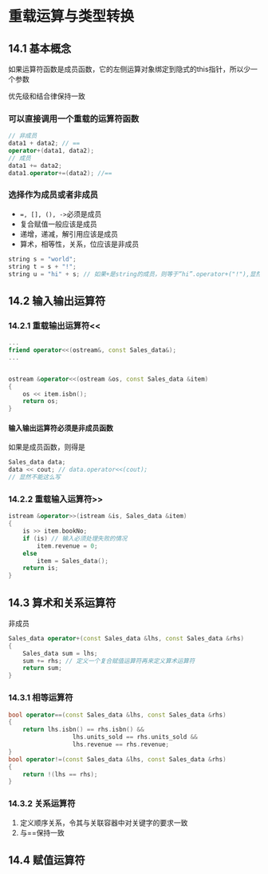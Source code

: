 # 重载运算与类型转换
## 14.1 基本概念
如果运算符函数是成员函数，它的左侧运算对象绑定到隐式的this指针，所以少一个参数

优先级和结合律保持一致
### 可以直接调用一个重载的运算符函数
```c++
// 非成员
data1 + data2; // ==
operator+(data1, data2);
// 成员
data1 += data2;
data1.operator+=(data2); //==
```
### 选择作为成员或者非成员
* `=, [], (), ->`必须是成员
* 复合赋值一般应该是成员
* 递增，递减，解引用应该是成员
* 算术，相等性，关系，位应该是非成员

```c++
string s = "world";
string t = s + "!";
string u = "hi" + s; // 如果+是string的成员，则等于“hi”.operator+("!"),显然const char*没有成员函数
```

## 14.2 输入输出运算符
### 14.2.1 重载输出运算符<<
```c++
...
friend operator<<(ostream&, const Sales_data&);
...


ostream &operator<<(ostream &os, const Sales_data &item)
{
    os << item.isbn();
    return os;
}
```

#### 输入输出运算符必须是非成员函数
如果是成员函数，则得是
```c++
Sales_data data;
data << cout; // data.operator<<(cout); 
// 显然不能这么写
```

### 14.2.2 重载输入运算符>>
```c++
istream &operator>>(istream &is, Sales_data &item)
{
    is >> item.bookNo;
    if (is) // 输入必须处理失败的情况
        item.revenue = 0;
    else
        item = Sales_data();
    return is;
}
```

## 14.3 算术和关系运算符
非成员
```c++
Sales_data operator+(const Sales_data &lhs, const Sales_data &rhs)
{
    Sales_data sum = lhs;
    sum += rhs; // 定义一个复合赋值运算符再来定义算术运算符
    return sum;
}
```
### 14.3.1 相等运算符
```c++
bool operator==(const Sales_data &lhs, const Sales_data &rhs)
{
    return lhs.isbn() == rhs.isbn() &&
                  lhs.units_sold == rhs.units_sold &&
                  lhs.revenue == rhs.revenue;
}
bool operator!=(const Sales_data &lhs, const Sales_data &rhs)
{
    return !(lhs == rhs);
}
```
### 14.3.2 关系运算符
1. 定义顺序关系，令其与关联容器中对关键字的要求一致
2. 与==保持一致

## 14.4 赋值运算符
